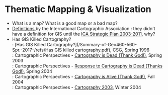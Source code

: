 # Thematic Mapping & Visualization

* What is a map? What is a good map or a bad map?
* [Definitions ](http://icaci.org/mission/)by the International Cartographic Association
  : they didn't have a definition for GIS until the [ICA Strategic Plan 2003-2011](http://icaci.org/files/documents/reference_docs/ICA_Strategic_Plan_2003-2011.pdf), why?
* Has GIS Killed Cartography?  
  : [Has GIS Killed Cartography?](/Summary-of-Geo460-560-Spr.-2017-/refs/Has GIS killed cartography.pdf), CSG, Spring 1996  
  : Cartographic Perspectives - [Cartography is Dead \(Thank God!\)](/Summary-of-Geo460-560-Spr.-2017-/refs/CartographyIsDead%28DennisWood%29.pdf), Spring 2003  
  : Cartographic Perspectives - [Response to Cartography is Dead \(Thanks God!\)](/Summary-of-Geo460-560-Spr.-2017-/refs/ResponseToCartoIsDead.pdf), Spring 2004  
  : Cartographic Perspectives - [Cartography is Alive \(Thank God!\)](https://github.com/leee5/Summary-of-Geo460-560-Spr.-2017-/raw/master/refs/CartoIsAlive.pdf), Fall 2004  
  : Cartographic Perspectives - [Cartography 2003](/Summary-of-Geo460-560-Spr.-2017-/refs/Cartography2003.pdf), Winter 2004



